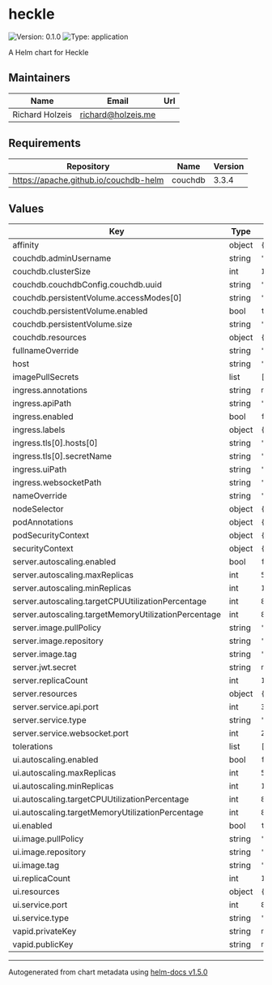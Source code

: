 # heckle

![Version: 0.1.0](https://img.shields.io/badge/Version-0.1.0-informational?style=flat-square) ![Type: application](https://img.shields.io/badge/Type-application-informational?style=flat-square)

A Helm chart for Heckle

## Maintainers

| Name | Email | Url |
| ---- | ------ | --- |
| Richard Holzeis | richard@holzeis.me |  |

## Requirements

| Repository | Name | Version |
|------------|------|---------|
| https://apache.github.io/couchdb-helm | couchdb | 3.3.4 |

## Values

| Key | Type | Default | Description |
|-----|------|---------|-------------|
| affinity | object | `{}` |  |
| couchdb.adminUsername | string | `"admin"` |  |
| couchdb.clusterSize | int | `1` |  |
| couchdb.couchdbConfig.couchdb.uuid | string | `"5a1b1c8d8a414330bd6b7f96e5c61103"` |  |
| couchdb.persistentVolume.accessModes[0] | string | `"ReadWriteOnce"` |  |
| couchdb.persistentVolume.enabled | bool | `true` |  |
| couchdb.persistentVolume.size | string | `"1Gi"` |  |
| couchdb.resources | object | `{}` |  |
| fullnameOverride | string | `""` |  |
| host | string | `"heckle.example.com"` |  |
| imagePullSecrets | list | `[]` |  |
| ingress.annotations | string | `nil` |  |
| ingress.apiPath | string | `"/api/v1"` |  |
| ingress.enabled | bool | `false` |  |
| ingress.labels | object | `{}` |  |
| ingress.tls[0].hosts[0] | string | `"heckle.example.com"` |  |
| ingress.tls[0].secretName | string | `"heckle-tls"` |  |
| ingress.uiPath | string | `"/"` |  |
| ingress.websocketPath | string | `"/ws"` |  |
| nameOverride | string | `""` |  |
| nodeSelector | object | `{}` |  |
| podAnnotations | object | `{}` |  |
| podSecurityContext | object | `{}` |  |
| securityContext | object | `{}` |  |
| server.autoscaling.enabled | bool | `false` |  |
| server.autoscaling.maxReplicas | int | `5` |  |
| server.autoscaling.minReplicas | int | `1` |  |
| server.autoscaling.targetCPUUtilizationPercentage | int | `80` |  |
| server.autoscaling.targetMemoryUtilizationPercentage | int | `80` |  |
| server.image.pullPolicy | string | `"IfNotPresent"` |  |
| server.image.repository | string | `"ghcr.io/holzeis/heckle-server"` |  |
| server.image.tag | string | `"0.1.0"` |  |
| server.jwt.secret | string | `nil` |  |
| server.replicaCount | int | `1` |  |
| server.resources | object | `{}` |  |
| server.service.api.port | int | `3000` |  |
| server.service.type | string | `"ClusterIP"` |  |
| server.service.websocket.port | int | `2000` |  |
| tolerations | list | `[]` |  |
| ui.autoscaling.enabled | bool | `false` |  |
| ui.autoscaling.maxReplicas | int | `5` |  |
| ui.autoscaling.minReplicas | int | `1` |  |
| ui.autoscaling.targetCPUUtilizationPercentage | int | `80` |  |
| ui.autoscaling.targetMemoryUtilizationPercentage | int | `80` |  |
| ui.enabled | bool | `true` |  |
| ui.image.pullPolicy | string | `"IfNotPresent"` |  |
| ui.image.repository | string | `"ghcr.io/holzeis/heckle-ui"` |  |
| ui.image.tag | string | `"0.1.0"` |  |
| ui.replicaCount | int | `1` |  |
| ui.resources | object | `{}` |  |
| ui.service.port | int | `80` |  |
| ui.service.type | string | `"ClusterIP"` |  |
| vapid.privateKey | string | `nil` |  |
| vapid.publicKey | string | `nil` |  |

----------------------------------------------
Autogenerated from chart metadata using [helm-docs v1.5.0](https://github.com/norwoodj/helm-docs/releases/v1.5.0)
